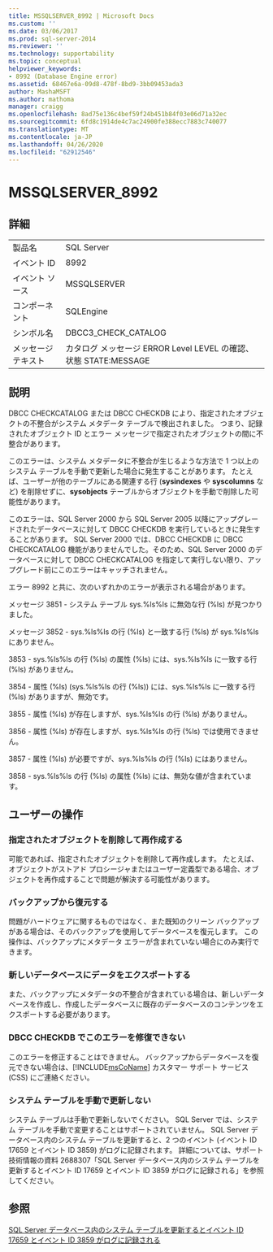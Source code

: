 ```yaml
---
title: MSSQLSERVER_8992 | Microsoft Docs
ms.custom: ''
ms.date: 03/06/2017
ms.prod: sql-server-2014
ms.reviewer: ''
ms.technology: supportability
ms.topic: conceptual
helpviewer_keywords:
- 8992 (Database Engine error)
ms.assetid: 68467e6a-09d8-478f-8bd9-3bb09453ada3
author: MashaMSFT
ms.author: mathoma
manager: craigg
ms.openlocfilehash: 8ad75e136c4bef59f24b451b84f03e06d71a32ec
ms.sourcegitcommit: 6fd8c1914de4c7ac24900fe388ecc7883c740077
ms.translationtype: MT
ms.contentlocale: ja-JP
ms.lasthandoff: 04/26/2020
ms.locfileid: "62912546"
---
```

# <a name="mssqlserver_8992"></a>MSSQLSERVER_8992
    
## <a name="details"></a>詳細  
  
|||  
|-|-|  
|製品名|SQL Server|  
|イベント ID|8992|  
|イベント ソース|MSSQLSERVER|  
|コンポーネント|SQLEngine|  
|シンボル名|DBCC3_CHECK_CATALOG|  
|メッセージ テキスト|カタログ メッセージ ERROR Level LEVEL の確認、状態 STATE:MESSAGE|  
  
## <a name="explanation"></a>説明  
 DBCC CHECKCATALOG または DBCC CHECKDB により、指定されたオブジェクトの不整合がシステム メタデータ テーブルで検出されました。 つまり、記録されたオブジェクト ID とエラー メッセージで指定されたオブジェクトの間に不整合があります。  
  
 このエラーは、システム メタデータに不整合が生じるような方法で 1 つ以上のシステム テーブルを手動で更新した場合に発生することがあります。 たとえば、ユーザーが他のテーブルにある関連する行 (**sysindexes** や **syscolumns** など) を削除せずに、**sysobjects** テーブルからオブジェクトを手動で削除した可能性があります。  
  
 このエラーは、SQL Server 2000 から SQL Server 2005 以降にアップグレードされたデータベースに対して DBCC CHECKDB を実行しているときに発生することがあります。 SQL Server 2000 では、DBCC CHECKDB に DBCC CHECKCATALOG 機能がありませんでした。そのため、SQL Server 2000 のデータベースに対して DBCC CHECKCATALOG を指定して実行しない限り、アップグレード前にこのエラーはキャッチされません。  
  
 エラー 8992 と共に、次のいずれかのエラーが表示される場合があります。  
  
 メッセージ 3851 - システム テーブル sys.%ls%ls に無効な行 (%ls) が見つかりました。  
  
 メッセージ 3852 - sys.%ls%ls の行 (%ls) と一致する行 (%ls) が sys.%ls%ls にありません。  
  
 3853 - sys.%ls%ls の行 (%ls) の属性 (%ls) には、sys.%ls%ls に一致する行 (%ls) がありません。  
  
 3854 - 属性 (%ls) (sys.%ls%ls の行 (%ls)) には、sys.%ls%ls に一致する行 (%ls) がありますが、無効です。  
  
 3855 - 属性 (%ls) が存在しますが、sys.%ls%ls の行 (%ls) がありません。  
  
 3856 - 属性 (%ls) が存在しますが、sys.%ls%ls の行 (%ls) では使用できません。  
  
 3857 - 属性 (%ls) が必要ですが、sys.%ls%ls の行 (%ls) にはありません。  
  
 3858 - sys.%ls%ls の行 (%ls) の属性 (%ls) には、無効な値が含まれています。  
  
## <a name="user-action"></a>ユーザーの操作  
  
### <a name="drop-and-re-create-the-specified-object"></a>指定されたオブジェクトを削除して再作成する  
 可能であれば、指定されたオブジェクトを削除して再作成します。 たとえば、オブジェクトがストアド プロシージャまたはユーザー定義型である場合、オブジェクトを再作成することで問題が解決する可能性があります。  
  
### <a name="restore-from-backup"></a>バックアップから復元する  
 問題がハードウェアに関するものではなく、また既知のクリーン バックアップがある場合は、そのバックアップを使用してデータベースを復元します。 この操作は、バックアップにメタデータ エラーが含まれていない場合にのみ実行できます。  
  
### <a name="export-the-data-to-a-new-database"></a>新しいデータベースにデータをエクスポートする  
 また、バックアップにメタデータの不整合が含まれている場合は、新しいデータベースを作成し、作成したデータベースに既存のデータベースのコンテンツをエクスポートする必要があります。  
  
### <a name="dbcc-checkdb-cannot-repair-this-error"></a>DBCC CHECKDB でこのエラーを修復できない  
 このエラーを修正することはできません。  バックアップからデータベースを復元できない場合は、[!INCLUDE[msCoName](../../includes/msconame-md.md)] カスタマー サポート サービス (CSS) にご連絡ください。  
  
### <a name="do-not-manually-update-system-tables"></a>システム テーブルを手動で更新しない  
 システム テーブルは手動で更新しないでください。 SQL Server では、システム テーブルを手動で変更することはサポートされていません。 SQL Server データベース内のシステム テーブルを更新すると、2 つのイベント (イベント ID 17659 とイベント ID 3859) がログに記録されます。 詳細については、サポート技術情報の資料 2688307「SQL Server データベース内のシステム テーブルを更新するとイベント ID 17659 とイベント ID 3859 がログに記録される」を参照してください。  
  
## <a name="see-also"></a>参照  
 [SQL Server データベース内のシステム テーブルを更新するとイベント ID 17659 とイベント ID 3859 がログに記録される](https://support.microsoft.com/kb/2688307/EN-US)  
  
  
